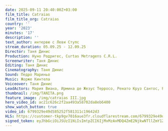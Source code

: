 ```yaml
---
date: 2025-09-11 20:40:00Z+03:00
film_title: Catraias
film_title_org: Catraias
country: ''
year: '2023'
minutes: '17'
description: ''
text_author: интервю с Леви Ступс
stream_duration: 05.09.25 - 12.09.25
Director: Таня Динис
Production: Нуно Родригес, Curtas Metragens C.R.L.
Screenwriter: Таня Динис
Editing: Таня Динис
Cinematography: Таня Динис
Sound: Педро Мариньо
Music: Жорже Кинтела
Voiceover: Таня Динис
LeadActors: Мария Виана, Ирмина де Жезус Терросо, Ренато Круз Сантос, Руте Рибейро
thumbnail: /img/TANITA.png
feature_image: /img/catraias III.jpg
hero_video_id: ac21c626c2f2aa493a58702da8eb6400
show_watch_button: true
video_id: 6799329e49d585252f581311c19642d3
HLS: https://customer-tkp9gv7016aue3fr.cloudflarestream.com/6799329e49d585252f581311c19642d3/manifest/video.m3u8
signed_token: eyJhbGciOiJSUzI1NiIsImtpZCI6IjMxMzAxMDQ4ZmE2NjkwNTllZmY1ZjFiNGFiNmQxOGMwIn0.eyJzdWIiOiI2Nzk5MzI5ZTQ5ZDU4NTI1MmY1ODEzMTFjMTk2NDJkMyIsImtpZCI6IjMxMzAxMDQ4ZmE2NjkwNTllZmY1ZjFiNGFiNmQxOGMwIiwiZXhwIjoiMTc1Nzc1NjE0MSIsIm5iZiI6IjE3NTc2NjYxNDEiLCJhY2Nlc3NSdWxlcyI6W3siYWN0aW9uIjoiYWxsb3ciLCJ0eXBlIjoiaXAuZ2VvaXAuY291bnRyeSIsImNvdW50cnkiOlsiQkciXX0seyJhY3Rpb24iOiJibG9jayIsInR5cGUiOiJhbnkifV19.nal-Y3RkUVE_Pi9A3mHFNC1zLYpVPNdWVj0TD5QXJX72T-5boIAXK85SvhrUHKRMhM8YWwx2gsVUpSie3zMia4HTn79G4lWkmCxco-HGTrUKxZcrHSNvzC7i2nfQhgEmmnTlcHjLdUramLCp680Ahe3ASeWHIEgln9019ckBIFkLyg0j5JYILeh-IIl1UZfZixGS2NcQAZo1vFIWXWx8LYRsk0Su3_BxOOKZFAtHHttW0hvn3FjyHf4JLlbcvIi1glHEs9pzznUyHwZMxDRpn3Tu25NhTRMVtnbDRFKtZftqm182GfYnagg29mwXpPrnBsMgnOuD-hta0CwaFlnB6A
---
```


